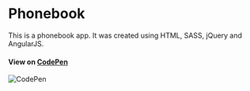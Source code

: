 # Phonebook

This is a phonebook app. It was created using HTML, SASS, jQuery and AngularJS.

#### View on [CodePen](http://codepen.io/alyssawilliams/full/wKKEVx)

![CodePen](http://i173.photobucket.com/albums/w68/aswdev/github/pb.jpg)